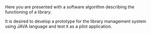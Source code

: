 Here you are presented with a software algorithm describing the functioning of a library.


It is desired to develop a prototype for the library management system using JAVA language and test it as a pilot application.

